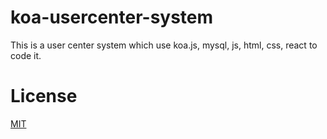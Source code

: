 # koa-usercenter-system
This is a user center system which use koa.js, mysql, js, html, css, react to code it.

# License

[MIT](LICENSE)
